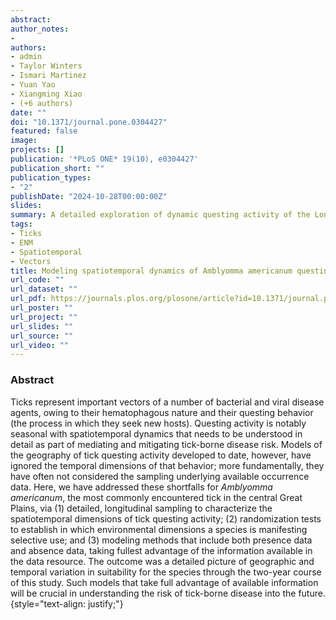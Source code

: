 ```yaml
---
abstract: 
author_notes:
-
authors:
- admin
- Taylor Winters
- Ismari Martinez
- Yuan Yao
- Xiangming Xiao
- (+6 authors)
date: ""
doi: "10.1371/journal.pone.0304427"
featured: false
image:
projects: []
publication: '*PLoS ONE* 19(10), e0304427'
publication_short: ""
publication_types:
- "2"
publishDate: "2024-10-28T00:00:00Z"
slides: 
summary: A detailed exploration of dynamic questing activity of the Lone Star tick in Kansas and Oklahoma.
tags:
- Ticks
- ENM
- Spatiotemporal
- Vectors
title: Modeling spatiotemporal dynamics of Amblyomma americanum questing activity in the central Great Plains
url_code: ""
url_dataset: ""
url_pdf: https://journals.plos.org/plosone/article?id=10.1371/journal.pone.0304427
url_poster: ""
url_project: ""
url_slides: ""
url_source: ""
url_video: ""
---
```


### Abstract

Ticks represent important vectors of a number of bacterial and viral disease 
agents, owing to their hematophagous nature and their questing behavior 
(the process in which they seek new hosts). Questing activity is notably 
seasonal with spatiotemporal dynamics that needs to be understood in detail as
part of mediating and mitigating tick-borne disease risk. Models of the 
geography of tick questing activity developed to date, however, have ignored 
the temporal dimensions of that behavior; more fundamentally, they have often 
not considered the sampling underlying available occurrence data. Here, we have 
addressed these shortfalls for *Amblyomma americanum*, the most commonly 
encountered tick in the central Great Plains, via (1) detailed, longitudinal 
sampling to characterize the spatiotemporal dimensions of tick questing activity; 
(2) randomization tests to establish in which environmental dimensions a species 
is manifesting selective use; and (3) modeling methods that include both 
presence data and absence data, taking fullest advantage of the information 
available in the data resource. The outcome was a detailed picture of geographic 
and temporal variation in suitability for the species through the two-year 
course of this study. Such models that take full advantage of available 
information will be crucial in understanding the risk of tick-borne disease 
into the future.
{style="text-align: justify;"}

<br>
